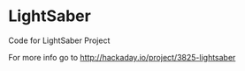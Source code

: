 # LightSaber
Code for LightSaber Project

For more info go to http://hackaday.io/project/3825-lightsaber

